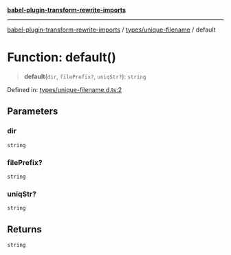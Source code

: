 [**babel-plugin-transform-rewrite-imports**](../../../README.md)

***

[babel-plugin-transform-rewrite-imports](../../../README.md) / [types/unique-filename](../README.md) / default

# Function: default()

> **default**(`dir`, `filePrefix?`, `uniqStr?`): `string`

Defined in: [types/unique-filename.d.ts:2](https://github.com/Xunnamius/babel-plugin-transform-rewrite-imports/blob/04cb03720cd5c4b4ccc3763758fd11307ea668ef/types/unique-filename.d.ts#L2)

## Parameters

### dir

`string`

### filePrefix?

`string`

### uniqStr?

`string`

## Returns

`string`
